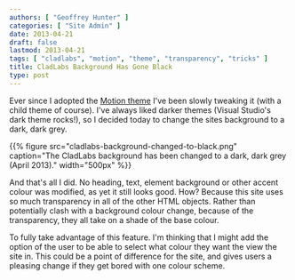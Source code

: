 ```yaml
---
authors: [ "Geoffrey Hunter" ]
categories: [ "Site Admin" ]
date: 2013-04-21
draft: false
lastmod: 2013-04-21
tags: [ "cladlabs", "motion", "theme", "transparency", "tricks" ]
title: CladLabs Background Has Gone Black
type: post
---
```


Ever since I adopted the [Motion theme](http://wordpress.org/extend/themes/motion) I've been slowly tweaking it (with a child theme of course). I've always liked darker themes (Visual Studio's dark theme rocks!), so I decided today to change the sites background to a dark, dark grey.

{{% figure src="cladlabs-background-changed-to-black.png" caption="The CladLabs background has been changed to a dark, dark grey (April 2013)."  width="500px" %}}

And that's all I did. No heading, text, element background or other accent colour was modified, as yet it still looks good. How? Because this site uses so much transparency in all of the other HTML objects.  Rather than potentially clash with a background colour change, because of the transparency, they all take on a shade of the base colour.

To fully take advantage of this feature. I'm thinking that I might add the option of the user to be able to select what colour they want the view the site in. This could be a point of difference for the site, and gives users a pleasing change if they get bored with one colour scheme.
